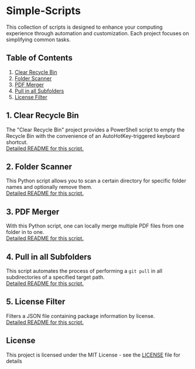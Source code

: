 # Simple-Scripts

This collection of scripts is designed to enhance your computing experience through automation and customization. Each project focuses on simplifying common tasks.

## Table of Contents

1. [Clear Recycle Bin](#1-clear-recycle-bin)
2. [Folder Scanner](#2-folder-scanner)
3. [PDF Merger](#3-pdf-merger)
4. [Pull in all Subfolders](#4-pull-in-all-subfolders)
5. [License Filter](#5-license-filter)

## 1. Clear Recycle Bin

The "Clear Recycle Bin" project provides a PowerShell script to empty the Recycle Bin with the convenience of an AutoHotKey-triggered keyboard shortcut.  
[Detailed README for this script.](./ClearRecycleBin/README.md)

## 2. Folder Scanner

This Python script allows you to scan a certain directory for specific folder names and optionally remove them.  
[Detailed README for this script.](./ListDirectoriesWithManyFiles/README.md)

## 3. PDF Merger

With this Python script, one can locally merge multiple PDF files from one folder in to one.  
[Detailed README for this script.](./PDF_merger/README.md)

## 4. Pull in all Subfolders

This script automates the process of performing a `git pull` in all subdirectories of a specified target path.  
[Detailed README for this script.](./Pull_in_all_subfolders/README.md)

## 5. License Filter

Filters a JSON file containing package information by license.  
[Detailed README for this script.](./License_Filter/README.md)

## License

This project is licensed under the MIT License - see the [LICENSE](LICENSE) file for details
